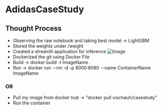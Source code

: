 # AdidasCaseStudy

## Thought Process
- Observing the raw notebook and taking best model -> LightGBM
- Stored the weights under /weight
- Created a streamlit application for inference
![Image](https://github.com/vishal0143/AdidasCaseStudy/blob/main/imgs/ui.png "StreamLit UI")
- Dockerized the git using Docker File
- Build -> docker build -t ImageName .
- Run -> docker run --rm -d -p 8000:8080 --name ContainerName ImageName

### OR
- Pull my image from docker hub -> "docker pull vischauh/casestudy"
- Run the container
